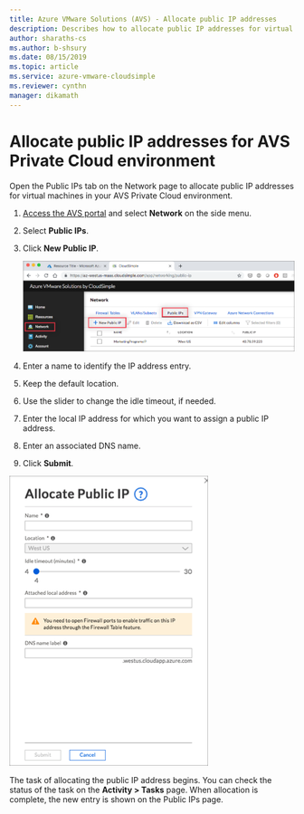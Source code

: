 ```yaml
--- 
title: Azure VMware Solutions (AVS) - Allocate public IP addresses
description: Describes how to allocate public IP addresses for virtual machines in the AVS Private Cloud environment
author: sharaths-cs 
ms.author: b-shsury 
ms.date: 08/15/2019 
ms.topic: article 
ms.service: azure-vmware-cloudsimple 
ms.reviewer: cynthn 
manager: dikamath 
---
```


# Allocate public IP addresses for AVS Private Cloud environment

Open the Public IPs tab on the Network page to allocate public IP addresses for virtual machines in your AVS Private Cloud environment.

1. [Access the AVS portal](access-cloudsimple-portal.md) and select **Network** on the side menu.
2. Select **Public IPs**.
3. Click **New Public IP**.

    ![Public IPs page](media/public-ips-page.png)

4. Enter a name to identify the IP address entry.
5. Keep the default location.
6. Use the slider to change the idle timeout, if needed.
7. Enter the local IP address for which you want to assign a public IP address.
8. Enter an associated DNS name.
9. Click **Submit**.

![Allocate public IPs](media/network-public-ip-allocate.png)

The task of allocating the public IP address begins. You can check the status of the task on the **Activity > Tasks** page. When allocation is complete, the new entry is shown on the Public IPs page.
